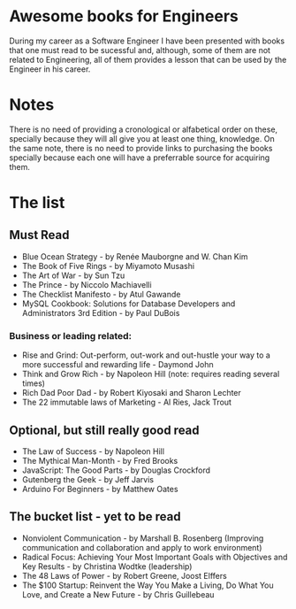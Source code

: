 # Awesome books for Engineers

During my career as a Software Engineer I have been presented with books that one must read to be sucessful and, although, some of them are not related to Engineering, all of them provides a lesson that can be used by the Engineer in his career.

# Notes

There is no need of providing a cronological or alfabetical order on these, specially because they will all give you at least one thing, knowledge. On the same note, there is no need to provide links to purchasing the books specially because each one will have a preferrable source for acquiring them.

# The list

## Must Read

* Blue Ocean Strategy - by Renée Mauborgne and W. Chan Kim
* The Book of Five Rings - by Miyamoto Musashi
* The Art of War - by Sun Tzu
* The Prince - by Niccolo Machiavelli
* The Checklist Manifesto - by Atul Gawande
* MySQL Cookbook: Solutions for Database Developers and Administrators 3rd Edition - by Paul DuBois

### Business or leading related:

* Rise and Grind: Out-perform, out-work and out-hustle your way to a more successful and rewarding life - Daymond John
* Think and Grow Rich - by Napoleon Hill (note: requires reading several times)
* Rich Dad Poor Dad - by Robert Kiyosaki and Sharon Lechter
* The 22 immutable laws of Marketing - Al Ries, Jack Trout

## Optional, but still really good read

* The Law of Success - by Napoleon Hill
* The Mythical Man-Month - by Fred Brooks
* JavaScript: The Good Parts - by Douglas Crockford
* Gutenberg the Geek - by Jeff Jarvis
* Arduino For Beginners - by Matthew Oates

## The bucket list - yet to be read

* Nonviolent Communication - by Marshall B. Rosenberg (Improving communication and collaboration and apply to work environment)
* Radical Focus: Achieving Your Most Important Goals with Objectives and Key Results - by Christina Wodtke (leadership)
* The 48 Laws of Power - by Robert Greene, Joost Elffers
* The $100 Startup: Reinvent the Way You Make a Living, Do What You Love, and Create a New Future - by Chris Guillebeau
